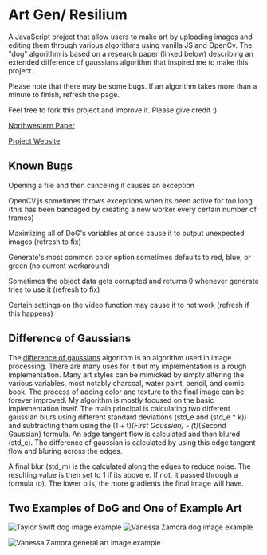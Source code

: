 # Art Gen/ Resilium

A JavaScript project that allow users to make art by uploading images and editing them
through various algorithms using vanilla JS and OpenCv. The "dog" algorithm is based on a research paper (linked below)
describing an extended difference of gaussians algorithm that inspired me to make this project.

Please note that there may be some bugs. If an algorithm takes more than a minute to finish, refresh the page.

Feel free to fork this project and improve it. Please give credit :)

[Northwestern Paper](https://users.cs.northwestern.edu/~sco590/winnemoeller-cag2012.pdf)

[Project Website](https://edrickgro.github.io/SeleniumArt/)

## Known Bugs

Opening a file and then canceling it causes an exception

OpenCV.js sometimes throws exceptions when its been active for too long (this has been bandaged by creating a new worker every
certain number of frames)

Maximizing all of DoG's variables at once cause it to output unexpected images (refresh to fix)

Generate's most common color option sometimes defaults to red, blue, or green (no current workaround)

Sometimes the object data gets corrupted and returns 0 whenever generate tries to use it (refresh to fix)

Certain settings on the video function may cause it to not work (refresh if this happens)

## Difference of Gaussians
The [difference of gaussians](https://en.wikipedia.org/wiki/Difference_of_Gaussians") algorithm is an algorithm used in image processing. There
are many uses for it but my implementation is a rough implementation. Many art styles
can be mimicked by simply altering the various variables, most notably charcoal, water paint, pencil, and comic book. The process of adding color and texture to
the final image can be forever improved. My algorithm is mostly focused on the basic implementation itself. The main principal is calculating two different gaussian
blurs using different standard deviations (std_e and (std_e * k)) and subtracting them using the (1 + t)*(First Gaussian) - (t)*(Second Gaussian) formula. An edge tangent
flow is calculated and then blured (std_c). The difference of gaussian is calculated by using this edge tangent flow and bluring across the edges. 


A final blur (std_m) is the calculated along the edges to reduce noise. 
The resulting value is then set to 1 if its above e. If not, it passed through a formula (o). The lower o is, the more gradients the final image will have.

## Two Examples of DoG and One of Example Art

![Taylor Swift dog image example](tswiftdog.png)
![Vanessa Zamora dog image example](vanessadog.png)

![Vanessa Zamora general art image example](vanessasim.png)





